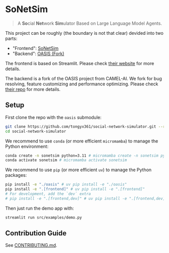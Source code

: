 # SoNetSim

> A **So**cial **Net**work **Sim**ulator Based on Large Language Model Agents.

This project can be roughly (the boundary is not that clear) devided into two
parts:

- "Frontend": [SoNetSim](https://github.com/tongyx361/sonetsim)
- "Backend": [OASIS (Fork)](https://github.com/tongyx361/oasis)

The frontend is based on Streamlit. Please check
[their website](https://streamlit.io/) for more details.

The backend is a fork of the OASIS project from CAMEL-AI. We fork for bug
resolving, feature customizing and performance optimizing. Please check
[their repo](https://github.com/camel-ai/oasis) for more details.

## Setup

First clone the repo with the `oasis` submodule:

```bash
git clone https://github.com/tongyx361/social-network-simulator.git --recurse-submodules
cd social-network-simulator
```

We recommend to use `conda` (or more efficient `micromamba`) to manage the
Python environment:

```bash
conda create -n sonetsim python=3.11 # micromamba create -n sonetsim python=3.11
conda activate sonetsim # micromamba activate sonetsim
```

We recommend to use `pip` (or more efficient `uv`) to manage the Python
packages:

```bash
pip install -e "./oasis" # uv pip install -e "./oasis"
pip install -e ".[frontend]" # uv pip install -e ".[frontend]"
# For development, add the `dev` extra
# pip install -e ".[frontend,dev]" # uv pip install -e ".[frontend,dev]"
```

Then just run the demo app with:

```bash
streamlit run src/examples/demo.py
```

## Contribution Guide

See [CONTRIBUTING.md](.github/CONTRIBUTING.md).
